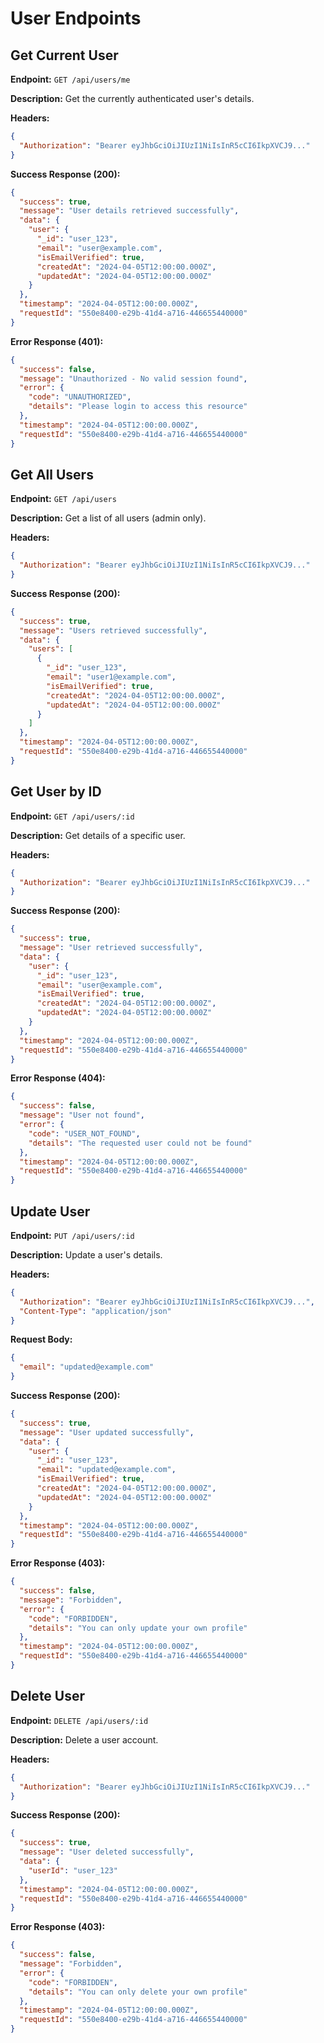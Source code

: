 # User Endpoints

## Get Current User

**Endpoint:** `GET /api/users/me`

**Description:** Get the currently authenticated user's details.

**Headers:**

```json
{
  "Authorization": "Bearer eyJhbGciOiJIUzI1NiIsInR5cCI6IkpXVCJ9..."
}
```

**Success Response (200):**

```json
{
  "success": true,
  "message": "User details retrieved successfully",
  "data": {
    "user": {
      "_id": "user_123",
      "email": "user@example.com",
      "isEmailVerified": true,
      "createdAt": "2024-04-05T12:00:00.000Z",
      "updatedAt": "2024-04-05T12:00:00.000Z"
    }
  },
  "timestamp": "2024-04-05T12:00:00.000Z",
  "requestId": "550e8400-e29b-41d4-a716-446655440000"
}
```

**Error Response (401):**

```json
{
  "success": false,
  "message": "Unauthorized - No valid session found",
  "error": {
    "code": "UNAUTHORIZED",
    "details": "Please login to access this resource"
  },
  "timestamp": "2024-04-05T12:00:00.000Z",
  "requestId": "550e8400-e29b-41d4-a716-446655440000"
}
```

## Get All Users

**Endpoint:** `GET /api/users`

**Description:** Get a list of all users (admin only).

**Headers:**

```json
{
  "Authorization": "Bearer eyJhbGciOiJIUzI1NiIsInR5cCI6IkpXVCJ9..."
}
```

**Success Response (200):**

```json
{
  "success": true,
  "message": "Users retrieved successfully",
  "data": {
    "users": [
      {
        "_id": "user_123",
        "email": "user1@example.com",
        "isEmailVerified": true,
        "createdAt": "2024-04-05T12:00:00.000Z",
        "updatedAt": "2024-04-05T12:00:00.000Z"
      }
    ]
  },
  "timestamp": "2024-04-05T12:00:00.000Z",
  "requestId": "550e8400-e29b-41d4-a716-446655440000"
}
```

## Get User by ID

**Endpoint:** `GET /api/users/:id`

**Description:** Get details of a specific user.

**Headers:**

```json
{
  "Authorization": "Bearer eyJhbGciOiJIUzI1NiIsInR5cCI6IkpXVCJ9..."
}
```

**Success Response (200):**

```json
{
  "success": true,
  "message": "User retrieved successfully",
  "data": {
    "user": {
      "_id": "user_123",
      "email": "user@example.com",
      "isEmailVerified": true,
      "createdAt": "2024-04-05T12:00:00.000Z",
      "updatedAt": "2024-04-05T12:00:00.000Z"
    }
  },
  "timestamp": "2024-04-05T12:00:00.000Z",
  "requestId": "550e8400-e29b-41d4-a716-446655440000"
}
```

**Error Response (404):**

```json
{
  "success": false,
  "message": "User not found",
  "error": {
    "code": "USER_NOT_FOUND",
    "details": "The requested user could not be found"
  },
  "timestamp": "2024-04-05T12:00:00.000Z",
  "requestId": "550e8400-e29b-41d4-a716-446655440000"
}
```

## Update User

**Endpoint:** `PUT /api/users/:id`

**Description:** Update a user's details.

**Headers:**

```json
{
  "Authorization": "Bearer eyJhbGciOiJIUzI1NiIsInR5cCI6IkpXVCJ9...",
  "Content-Type": "application/json"
}
```

**Request Body:**

```json
{
  "email": "updated@example.com"
}
```

**Success Response (200):**

```json
{
  "success": true,
  "message": "User updated successfully",
  "data": {
    "user": {
      "_id": "user_123",
      "email": "updated@example.com",
      "isEmailVerified": true,
      "createdAt": "2024-04-05T12:00:00.000Z",
      "updatedAt": "2024-04-05T12:00:00.000Z"
    }
  },
  "timestamp": "2024-04-05T12:00:00.000Z",
  "requestId": "550e8400-e29b-41d4-a716-446655440000"
}
```

**Error Response (403):**

```json
{
  "success": false,
  "message": "Forbidden",
  "error": {
    "code": "FORBIDDEN",
    "details": "You can only update your own profile"
  },
  "timestamp": "2024-04-05T12:00:00.000Z",
  "requestId": "550e8400-e29b-41d4-a716-446655440000"
}
```

## Delete User

**Endpoint:** `DELETE /api/users/:id`

**Description:** Delete a user account.

**Headers:**

```json
{
  "Authorization": "Bearer eyJhbGciOiJIUzI1NiIsInR5cCI6IkpXVCJ9..."
}
```

**Success Response (200):**

```json
{
  "success": true,
  "message": "User deleted successfully",
  "data": {
    "userId": "user_123"
  },
  "timestamp": "2024-04-05T12:00:00.000Z",
  "requestId": "550e8400-e29b-41d4-a716-446655440000"
}
```

**Error Response (403):**

```json
{
  "success": false,
  "message": "Forbidden",
  "error": {
    "code": "FORBIDDEN",
    "details": "You can only delete your own profile"
  },
  "timestamp": "2024-04-05T12:00:00.000Z",
  "requestId": "550e8400-e29b-41d4-a716-446655440000"
}
```
